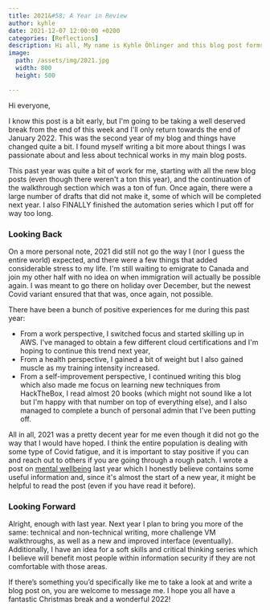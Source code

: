 ```yaml
---
title: 2021&#58; A Year in Review 
author: kyhle
date: 2021-12-07 12:00:00 +0200
categories: [Reflections]
description: Hi all, My name is Kyhle Öhlinger and this blog post forms part of my personal blog. If you enjoy any of the posts, feel free to reach out and let me know :) 
image:
  path: /assets/img/2021.jpg
  width: 800
  height: 500

---   
```



Hi everyone,

I know this post is a bit early, but I'm going to be taking a well deserved break from the end of this week and I'll only return towards the end of January 2022. This was the second year of my blog and things have changed quite a bit. I found myself writing a bit more about things I was passionate about and less about technical works in my main blog posts.

This past year was quite a bit of work for me, starting with all the new blog posts (even though there weren't a ton this year), and the continuation of the walkthrough section which was a ton of fun. Once again, there were a large number of drafts that did not make it, some of which will be completed next year. I also FINALLY finished the automation series which I put off for way too long. 

### Looking Back

On a more personal note, 2021 did still not go the way I (nor I guess the entire world) expected, and there were a few things that added considerable stress to my life. I'm still waiting to emigrate to Canada and join my other half with no idea on when immigration will actually be possible again. I was meant to go there on holiday over December, but the newest Covid variant ensured that that was, once again, not possible.

There have been a bunch of positive experiences for me during this past year:
* From a work perspective, I switched focus and started skilling up in AWS. I've managed to obtain a few different cloud certifications and I'm hoping to continue this trend next year, 
* From a health perspective, I gained a bit of weight but I also gained muscle as my training intensity increased. 
* From a self-improvement perspective, I continued writing this blog which also made me focus on learning new techniques from HackTheBox, I read almost 20 books (which might not sound like a lot but I'm happy with that number on top of everything else), and I also managed to complete a bunch of personal admin that I've been putting off. 

All in all, 2021 was a pretty decent year for me even though it did not go the way that I would have hoped. I think the entire population is dealing with some type of Covid fatigue, and it is important to stay positive if you can and reach out to others if you are going through a rough patch. I wrote a post on [mental wellbeing](https://ohlinger.co/mental-wellbeing/) last year which I honestly believe contains some useful information and, since it's almost the start of a new year, it might be helpful to read the post (even if you have read it before).

### Looking Forward

Alright, enough with last year. Next year I plan to bring you more of the same: technical and non-technical writing, more challenge VM walkthroughs, as well as a new and improved interface (eventually). Additionally, I have an idea for a soft skills and critical thinking series which I believe will benefit most people within information security if they are not comfortable with those areas. 

If there’s something you’d specifically like me to take a look at and write a blog post on, you are welcome to message me. I hope you all have a fantastic Christmas break and a wonderful 2022!